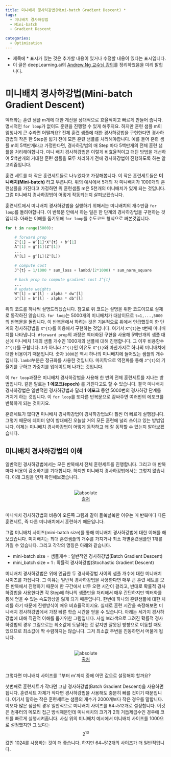 ```yaml
---
title: 미니배치 경사하강법(Mini-batch Gradient Descent) *
tags:
  - 미니배치 경사하강법
  - Mini-batch
  - Gradient Descent

categories:
  - Optimization
---
```


- 제목에 * 표시가 있는 것은 추가할 내용이 있거나 수정할 내용이 있다는 표시입니다.
- 이 글은 deepLearning.ai의 <a href="https://www.deeplearning.ai/">Andrew Ng 교수님 강의</a>를 정리하였음을 미리 밝힙니다.

# 미니배치 경사하강법(Mini-batch Gradient Descent)

벡터화는 훈련 샘플 m개에 대한 계산을 상대적으로 효율적이고 빠르게 만들어 줍니다. 명시적인 `for loop`가 없이도 훈련을 진행할 수 있게 해주지요. 하지만 훈련 샘플 m이 엄청나게 큰 수라면 어떨까요? 전체 훈련 샘플에 대한 경사하강법을 구현한다면 경사하강법의 작은 한 Step을 밟기 전에 모든 훈련 샘플를 처리해야합니다. 예를 들어 훈련 샘플 m이 5백만개라고 가정한다면, 경사하강법의 매 Step 마다 5백만개의 전체 훈련 샘플을 처리해야합니다. 미니 배치 경사하강법은 이렇게 비효율적이고 더딘 방법을 개선하여 5백만개의 거대한 훈련 샘플을 모두 처리하기 전에 경사하강법이 진행하도록 하는 알고리즘입니다.

훈련 세트를 더 작은 훈련세트들로 나누었다고 가정해봅니다. 이 작은 훈련세트들은 **미니배치(Mini-batch)** 라고 부릅니다. 위의 예시에서 5개의 각 미니배치가 1000개의 훈련샘플을 가진다고 가정하면 위 훈련샘플 m은 5천개의 미니배치가 있게 되는 것입니다. 그럼 미니배치 경사하강법이 어떻게 작동되는지 살펴보겠습니다.

훈련세트에서 미니배치 경사하강법을 실행하기 위해서는 미니배치의 개수만큼 `for loop`를 돌려야합니다. 이 반복문 안에서 하는 일은 한 단계의 경사하강법을 구현하는 것입니다. 아래는 이해를 돕기위해 `for loop`를 수도코드 형식으로 짜본것입니다.

```python
for t in range(5000):

    # forward prop
    Z^[1] = W^[1]*X^{t} + b^[1]
    A^[1] = g^[1](Z^[1])
    ...
    A^[L] = g^[L](Z^[L])

    # compute cost
    J^{t} = 1/1000 * sum_loss + lambd/(2*1000) * sum_norm_square

    # back prop to compute gradient cost J^{t}
    ...
    # update weights
    W^[l] = W^[l] - alpha * dw^[l]
    b^[l] = b^[l] - alpha * db^[l]
```
위의 코드를 하나씩 설명드리겠습니다. 참고로 위 코드는 설명을 위한 코드이므로 실제로 동작하진 않습니다. `for loop`는 5000개의 미니배치가 대상이므로 `t=1,...,5000`의 반복문을 돌립니다. 이 반복문에서 하려는 것은 기본적으로 위에서 언급했듯이 한 단계의 경사하강법을 `X^{t}`를 이용해서 구현하는 것입니다. 여기서 `X^{t}`는 t번째 미니배치를 나타냅니다. `#forward prop`의 과정은 벡터화된 구현을 사용해 5백만개의 샘플 대신에 미니배치 1개의 샘플 개수인 1000개의 샘플에 대해 진행합니다. 그 이후 비용함수 `J^{t}`를 구합니다. `J`가 아니라 `J^{t}`인 이유도 `X^{t}`와 마찬가지로 하나의 미니배치에 대한 비용이기 때문입니다. 숫자 `1000`은 역시 하나의 미니배치에 들어있는 샘플의 개수입니다. `lambd`부분은 정규화를 사용한 것입니다. 마지막으로 역전파를 통해 `J^{t}`의 기울기를 구하고 가중치를 업데이트해 나가는 것입니다.

이 `for loop`과정은 미니배치 경사하강법을 사용해 한 번의 전체 훈련세트를 지나는 방법입니다. 같은 말로는 **1 에포크(epoch)** 를 거친다고도 할 수 있습니다. 결국 미니배치 경사하강법은 일반적인 경사하강법과 달리 **1 에포크** 동안 5000번의 경사하강 단계를 거치게 하는 것입니다. 이 `for loop`를 또다른 반복문으로 감싸주면 여러번의 에포크를 반복하게 되는 것이지요.

훈련세트가 많다면 미니배치 경사하강법이 경사하강법보다 훨씬 더 빠르게 실행됩니다. 그렇기 때문에 데이터 양이 방대해진 오늘날 거의 모든 훈련에 널리 쓰이고 있는 방법입니다. 이제는 미니배치 경사하강법이 어떻게 동작하고 왜 잘 동작할 수 있는지 알아보겠습니다.

## 미니배치 경사하강법의 이해

일반적인 경사하강법에서는 모든 반복에서 전체 훈련세트를 진행합니다. 그리고 매 반복마다 비용이 감소하기를 기대합니다. 하지만 미니배치 경사하강법에서는 그렇지 않습니다. 아래 그림을 먼저 확인해보겠습니다.

<br/>
<center><img data-action="zoom" src='{{ "/assets/img/mini_batch_01.png" | relative_url }}' alt='absolute'></center>
<center><a href="https://towardsdatascience.com/gradient-descent-algorithm-and-its-variants-10f652806a3">출처</a></center>
<br/>

미니배치 경사하강법의 비용이 오른쪽 그림과 같이 들쑥날쑥한 이유는 매 반복마다 다른 훈련세트, 즉 다른 미니배치에서 훈련하기 때문입니다.

그럼 미니배치 사이즈(mini-batch size)를 통해 미니배치 경사하강법에 대한 이해를 해보겠습니다. 미치배치는 최대 훈련샘플의 개수를 가지거나 최소 개별훈련샘플인 1개를 가질 수 있습니다. 그리고 각각의 명칭은 아래와 같습니다.

- mini-batch size = 샘플개수 : 일반적인 경사하강법(Batch Gradient Descent)
- mini_batch size = 1 : 확률적 경사하강법(Stochastic Gradient Descent)

미니배치 경사하강법은 위에 언급한 두 경사하강법 사이의 샘플 개수에 대한 미니배치 사이즈를 가집니다. 그 이유는 일반적 경사하강법을 사용한다면 매우 큰 훈련 세트를 모든 반복에서 진행하기 때문에 한 구간에서 너무 오랜 시간이 걸리고, 반대로 확률적 경사하강법을 사용한다면 각 Step에 하나의 샘플만을 처리해서 매우 간단하지만 벡터화를 통해 얻을 수 있는 속도향상을 잃게 되기 때문입니다. 한번에 하나의 훈련샘플에 대한 처리를 하기 때문에 진행방식이 매우 비효율적이지요.
실제로 훈련 시간을 측정해보면 미니배치 경사하강법에서 가장 빠른 학습 시간을 얻을 수 있습니다. 아래는 세가지 경사하강법에 대해 직관적 이해를 돕기위한 그림입니다. 사실 보라색으로 그려진 확률적 경사하강법의 경우 그림으로는 최소값에 도달하는 것 같지만 잘못된 방향으로 이동할 때도 있으므로 최소값에 딱 수렴하지는 않습니다. 그저 최소값 주변을 진동하면서 머물게 됩니다.

<br/>
<center><img data-action="zoom" src='{{ "/assets/img/mini_batch_02.png" | relative_url }}' alt='absolute'></center>
<center><a href="https://towardsdatascience.com/gradient-descent-algorithm-and-its-variants-10f652806a3">출처</a></center>
<br/>

그렇다면 미니배치 사이즈를 '1부터 m'까지 중에 어떤 값으로 설정해야 할까요?

첫번째로 훈련세트가 작다면 그냥 경사하강법(Batch Gradient Descent)을 사용하면 됩니다. 훈련세트 자체가 작다면 경사하강법을 사용해도 충분히 빠를 것이기 때문입니다. 여기서 말하는 작은 훈련세트는 샘플의 개수가 2000개보다 작은 경우를 말합니다. 이보다 많은 샘플의 경우 일반적으로 미니배치 사이즈를 64~512개로 설정합니다. 이것은 컴퓨터의 메모리 접근 방식때문인데 미니배치의 크기가 2의 거듭제곱수인 경우에 코드를 빠르게 실행시켜줍니다. 사실 위의 미니배치 예시에서 미니배치 사이즈를 1000으로 설정했지만 그 보다는 $$2^{10}$$값인 1024를 사용하는 것이 더 좋습니다. 하지만 64~512개의 사이즈가 더 일반적입니다.
